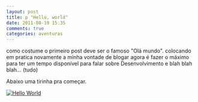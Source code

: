 ```yaml
---
layout: post
title: p "Hello, world"
date: 2011-08-19 15:35
comments: true
categories: aventuras
---
```


como costume o primeiro post deve ser o famoso "Olá mundo".
colocando em pratica novamente a minha vontade de blogar agora é fazer o máximo para ter um tempo disponível para falar sobre Desenvolvimento e blah blah blah… (tudo)

Abaixo uma tirinha pra começar.

[![Hello World](http://store.pichub.in/Rlf1a7/medium-parse_error_before_yourass_token.png)](http://pichub.in/Rlf1a7)